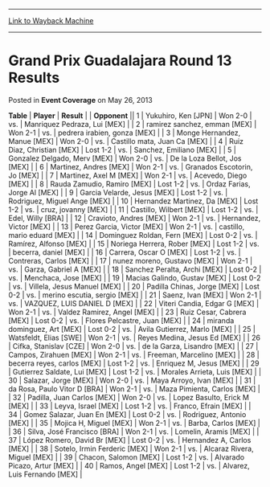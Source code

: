 
---
[Link to Wayback Machine](https://web.archive.org/web/20211026125256/https://magic.wizards.com/en/articles/archive/event-coverage/grand-prix-guadalajara-round-13-results-2013-05-26)

[_metadata_:description]:- "TablePlayerResult Opponent 1Yukuhiro, Ken [JPN]Won 2-0vs.Manriquez Pedraza, Lui [MEX] 2ramirez sanchez, emman [MEX]Won 2-1vs.pedrera irabien, gonza [MEX] 3Monge Hernandez, Manue [MEX]Won 2-0vs.Castillo mata, Juan Ca [MEX] 4Ruiz Diaz, Christian [MEX]Lost 1-2vs.Sanchez, Emiliano [MEX] 5Gonzalez Delgado, Merv [MEX]Won 2-0vs.De la Loza Bellot, Jos [MEX] 6Martinez, Andres [MEX]Won"
[_metadata_:generator]:- "Drupal 7 (http://drupal.org)"
[_metadata_:node]:- "455766"
[_metadata_:publish_date]:- "2013-05-26"
[_metadata_:source]:- "div-main-content"
[_metadata_:title]:- "Grand Prix Guadalajara Round 13 Results"
[_metadata_:wayback_capture_timestamp]:- "2021-10-26 12:52:56"
[_metadata_:wayback_raw_url]:- "https://web.archive.org/web/20211026125256id_/https://magic.wizards.com/en/articles/archive/event-coverage/grand-prix-guadalajara-round-13-results-2013-05-26"
[_metadata_:wayback_url]:- "https://magic.wizards.com/en/articles/archive/event-coverage/grand-prix-guadalajara-round-13-results-2013-05-26"
---


Grand Prix Guadalajara Round 13 Results
=======================================



 Posted in **Event Coverage**
 on May 26, 2013 












 **Table** | **Player** | **Result** |  | **Opponent** ||  1 | Yukuhiro, Ken [JPN] | Won 2-0 | vs. | Manriquez Pedraza, Lui [MEX] |
|  2 | ramirez sanchez, emman [MEX] | Won 2-1 | vs. | pedrera irabien, gonza [MEX] |
|  3 | Monge Hernandez, Manue [MEX] | Won 2-0 | vs. | Castillo mata, Juan Ca [MEX] |
|  4 | Ruiz Diaz, Christian [MEX] | Lost 1-2 | vs. | Sanchez, Emiliano [MEX] |
|  5 | Gonzalez Delgado, Merv [MEX] | Won 2-0 | vs. | De la Loza Bellot, Jos [MEX] |
|  6 | Martinez, Andres [MEX] | Won 2-1 | vs. | Granados Escotorin, Jo [MEX] |
|  7 | Martinez, Axel M [MEX] | Won 2-1 | vs. | Acevedo, Diego [MEX] |
|  8 | Rauda Zamudio, Ramiro [MEX] | Lost 1-2 | vs. | Ordaz Farias, Jorge Al [MEX] |
|  9 | Garcia Velarde, Jesus [MEX] | Lost 1-2 | vs. | Rodriguez, Miguel Ange [MEX] |
|  10 | Hernandez Martinez, Da [MEX] | Lost 1-2 | vs. | cruz, jovanny [MEX] |
|  11 | Castillo, Wilbert [MEX] | Lost 1-2 | vs. | Edel, Willy [BRA] |
|  12 | Cravioto, Andres [MEX] | Won 2-1 | vs. | Hernandez, Victor [MEX] |
|  13 | Perez Garcia, Victor [MEX] | Won 2-1 | vs. | castillo, mario eduard [MEX] |
|  14 | Dominguez Roldan, Fern [MEX] | Lost 0-2 | vs. | Ramírez, Alfonso [MEX] |
|  15 | Noriega Herrera, Rober [MEX] | Lost 1-2 | vs. | becerra, daniel [MEX] |
|  16 | Carrera, Oscar O [MEX] | Lost 1-2 | vs. | Contreras, Carlos [MEX] |
|  17 | nunez moreno, Gustavo [MEX] | Won 2-1 | vs. | Garza, Gabriel A [MEX] |
|  18 | Sanchez Peralta, Archi [MEX] | Lost 0-2 | vs. | Menchaca, Jose [MEX] |
|  19 | Macias Galindo, Gustav [MEX] | Lost 0-2 | vs. | Villela, Jesus Manuel [MEX] |
|  20 | Padilla Chinas, Jorge [MEX] | Lost 0-2 | vs. | merino escutia, sergio [MEX] |
|  21 | Saenz, Ivan [MEX] | Won 2-1 | vs. | VAZQUEZ, LUIS DANIEL D [MEX] |
|  22 | Viteri Candia, Edgar G [MEX] | Won 2-1 | vs. | Valdez Ramirez, Angel [MEX] |
|  23 | Ruiz Cesar, Cabrera [MEX] | Lost 0-2 | vs. | Flores Pelcastre, Juan [MEX] |
|  24 | miranda dominguez, Art [MEX] | Lost 0-2 | vs. | Avila Gutierrez, Marlo [MEX] |
|  25 | Watsfeldt, Elias [SWE] | Won 2-1 | vs. | Reyes Medina, Jesus Ed [MEX] |
|  26 | Cifka, Stanislav [CZE] | Won 2-0 | vs. | de la Garza, Lisandro [MEX] |
|  27 | Campos, Zirahuen [MEX] | Won 2-1 | vs. | Freeman, Marcelino [MEX] |
|  28 | becerra reyes, carlos [MEX] | Lost 1-2 | vs. | Enriquez M, Jesus [MEX] |
|  29 | Gutierrez Saldate, Lui [MEX] | Lost 1-2 | vs. | Morales Arrieta, Luis [MEX] |
|  30 | Salazar, Jorge [MEX] | Won 2-0 | vs. | Maya Arroyo, Ivan [MEX] |
|  31 | da Rosa, Paulo Vitor D [BRA] | Won 2-1 | vs. | Maza Pimienta, Carlos [MEX] |
|  32 | Padilla, Juan Carlos [MEX] | Won 2-0 | vs. | Lopez Basulto, Erick M [MEX] |
|  33 | Leyva, Israel [MEX] | Lost 1-2 | vs. | Franco, Efrain [MEX] |
|  34 | Gomez Salazar, Juan En [MEX] | Lost 0-2 | vs. | Rodriguez, Antonio [MEX] |
|  35 | Mojica H, Miguel [MEX] | Won 2-1 | vs. | Barba, Carlos [MEX] |
|  36 | Silva, José Francisco [BRA] | Won 2-1 | vs. | Lomelin, Aramis [MEX] |
|  37 | López Romero, David Br [MEX] | Lost 0-2 | vs. | Hernandez A, Carlos [MEX] |
|  38 | Sotelo, Irmin Ferderic [MEX] | Won 2-1 | vs. | Alcaraz Rivera, Miguel [MEX] |
|  39 | Chacon, Salomon [MEX] | Lost 1-2 | vs. | Alvarado Picazo, Artur [MEX] |
|  40 | Ramos, Angel [MEX] | Lost 1-2 | vs. | Alvarez, Luis Fernando [MEX] |







